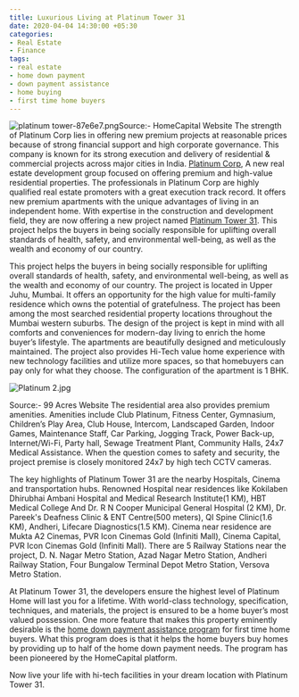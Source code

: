 ```yaml
---
title: Luxurious Living at Platinum Tower 31
date: 2020-04-04 14:30:00 +05:30
categories:
- Real Estate
- Finance
tags:
- real estate
- home down payment
- down payment assistance
- home buying
- first time home buyers
---
```


![platinum tower-87e6e7.png](/uploads/platinum%20tower-87e6e7.png)Source:- HomeCapital Website
The strength of Platinum Corp lies in offering new premium projects at reasonable prices because of strong financial support and high corporate governance. This company is known for its strong execution and delivery of residential & commercial projects across major cities in India. [Platinum Corp](https://homecapital.in/offering/developer/platinum-corp), A new real estate development group focused on offering premium and high-value residential properties. The professionals in Platinum Corp are highly qualified real estate promoters with a great execution track record. It offers new premium apartments with the unique advantages of living in an independent home. With expertise in the construction and development field, they are now offering a new project named [Platinum Tower 31](https://homecapital.in/property/4/platinum-tower-31-1-bhk). This project helps the buyers in being socially responsible for uplifting overall standards of health, safety, and environmental well-being, as well as the wealth and economy of our country.

This project helps the buyers in being socially responsible for uplifting overall standards of health, safety, and environmental well-being, as well as the wealth and economy of our country. The project is located in Upper Juhu, Mumbai. It offers an opportunity for the high value for multi-family residence which owns the potential of gratefulness. The project has been among the most searched residential property locations throughout the Mumbai western suburbs. The design of the project is kept in mind with all comforts and conveniences for modern-day living to enrich the home buyer’s lifestyle. The apartments are beautifully designed and meticulously maintained. The project also provides Hi-Tech value home experience with new technology facilities and utilize more spaces, so that homebuyers can pay only for what they choose. The configuration of the apartment is 1 BHK.

![Platinum 2.jpg](/uploads/Platinum%202.jpg)

Source:- 99 Acres Website
The residential area also provides premium amenities. Amenities include Club Platinum, Fitness Center, Gymnasium, Children’s Play Area, Club House, Intercom, Landscaped Garden, Indoor Games, Maintenance Staff, Car Parking, Jogging Track, Power Back-up, Internet/Wi-Fi, Party hall, Sewage Treatment Plant, Community Halls, 24x7 Medical Assistance. When the question comes to safety and security, the project premise is closely monitored 24x7 by high tech CCTV cameras.

The key highlights of Platinum Tower 31 are the nearby Hospitals, Cinema and transportation hubs. Renowned Hospital near residences like Kokilaben Dhirubhai Ambani Hospital and Medical Research Institute(1 KM), HBT Medical College And Dr. R N Cooper Municipal General Hospital (2 KM), Dr. Pareek's Deafness Clinic & ENT Centre(500 meters), QI Spine Clinic(1.6 KM), Andheri, Lifecare Diagnostics(1.5 KM). Cinema near residence are Mukta A2 Cinemas, PVR Icon Cinemas Gold (Infiniti Mall), Cinema Capital, PVR Icon Cinemas Gold (Infiniti Mall). There are 5 Railway Stations near the project, D. N. Nagar Metro Station, Azad Nagar Metro Station, Andheri Railway Station, Four Bungalow Terminal Depot Metro Station, Versova Metro Station.

At Platinum Tower 31, the developers ensure the highest level of Platinum Home will last you for a lifetime. With world-class technology, specification, techniques, and materials, the project is ensured to be a home buyer’s most valued possession. One more feature that makes this property eminently desirable is the [home down payment assistance program](https://homecapital.in/program) for first time home buyers. What this program does is that it helps the home buyers buy homes by providing up to half of the home down payment needs. The program has been pioneered by the HomeCapital platform.

Now live your life with hi-tech facilities in your dream location with Platinum Tower 31.